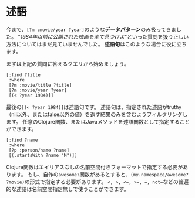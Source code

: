 # 述語 

今まで、`[?m :movie/year ?year]`のような**データパターン**のみ扱ってきました。
"*1984年以前に公開された映画を全て見つけよ*"といった質問を扱う正しい方法についてはまだ見ていませんでした。
**述語句**はこのような場合に役に立ちます。

まずは上記の質問に答えるクエリから始めましょう。

    [:find ?title
     :where
     [?m :movie/title ?title]
     [?m :movie/year ?year]
     [(< ?year 1984)]]

最後の`[(< ?year 1984)]`は述語句です。
述語句は、指定された述語がtruthy（nil以外、またはfalse以外の値）を返す結果のみを含むようフィルタリングします。
任意のClojure関数、またはJavaメソッドを述語関数として指定することができます。

    [:find ?name
     :where 
     [?p :person/name ?name]
     [(.startsWith ?name "M")]]

Clojure関数はエイリアスなしの名前空間付きフォーマットで指定する必要があります。
もし、自作の`awesome?`関数があるとすると、`(my.namespace/awesome? ?movie)`の形式で指定する必要があります。
`<, >, <=, >=, =, not=`などの普遍的な述語は名前空間指定無しで使うことができます。
